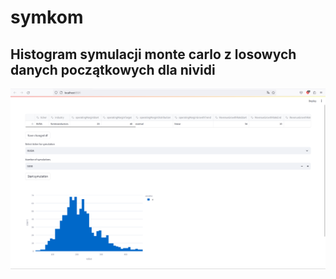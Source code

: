 # symkom
## Histogram symulacji monte carlo z losowych danych początkowych dla nividi
<p align="center">
<img src="images/streamlit.png">
</p>
